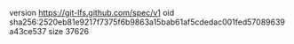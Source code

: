 version https://git-lfs.github.com/spec/v1
oid sha256:2520eb81e9217f7375f6b9863a15bab61af5cdedac001fed57089639a43ce537
size 37626
